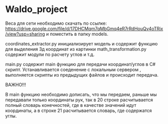 # Waldo_project

Веса для сети необходимо скачать по ссылке: https://drive.google.com/file/d/17DHCMqm7qMbGmq4eR7rRdHouQv4oTRix/view?usp=sharing
и поместить в папку models.

coordinates_extractor.py инициализирует модель и содержит функцию для выделения 3д координат из картинки
math_transformation.py содержит модули по расчету углов и т.д.

main.py содержит main функцию для передачи координат/углов в C# скрипт. Устанавливается соеденение с локальным сервером , 
выполняется скрипты из предыдущих файлов и происходит передача.

ВАЖНО!!!

В main функцию необходимо дописать, что мы передаем, раньше мы передавали только координаты рук,
так в 20 строке расчитывается полный словарь конечностей, где в качестве значений идут координаты,
а в строке 21 расчитывается словарь, где содержатся углы.
